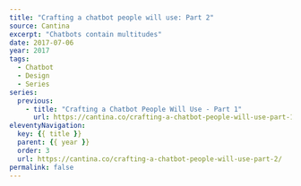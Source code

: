 ```yaml
---
title: "Crafting a chatbot people will use: Part 2"
source: Cantina
excerpt: "Chatbots contain multitudes"
date: 2017-07-06
year: 2017
tags:
  - Chatbot
  - Design
  - Series
series:
  previous:
    - title: "Crafting a Chatbot People Will Use - Part 1"
      url: https://cantina.co/crafting-a-chatbot-people-will-use-part-1/
eleventyNavigation:
  key: {{ title }}
  parent: {{ year }}
  order: 3
  url: https://cantina.co/crafting-a-chatbot-people-will-use-part-2/
permalink: false
---
```


